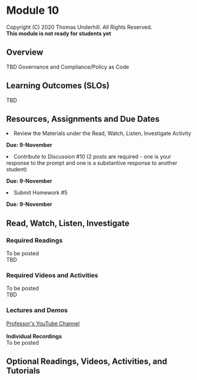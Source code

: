 # Module 10
Copyright (C) 2020 Thomas Underhill.  All Rights Reserved.
<br>
****This module is not ready for students yet****

## Overview
TBD Governance and Compliance/Policy as Code


## Learning Outcomes (SLOs)
TBD
## Resources, Assignments and Due Dates
<li>Review the Materials under the Read, Watch, Listen, Investigate Activity<br>

****Due: 9-November****

<li>Contribute to Discussion #10 (2 posts are required - one is your response to the prompt and one is a substantive response to another student) <br>

****Due: 9-November**** <br>

<li>Submit Homework #5 <br>

****Due: 9-November**** <br>


## Read, Watch, Listen, Investigate
### Required Readings
To be posted<br>
TBD

### Required Videos and Activities
To be posted<br>
TBD
### Lectures and Demos
[Professor's YouTube Channel](https://www.youtube.com/channel/UC3vqKF4jspXh8hxFLpTfsyw?view_as=subscriber)<br><br>
****Individual Recordings****<br>
To be posted

## Optional Readings, Videos, Activities, and Tutorials
